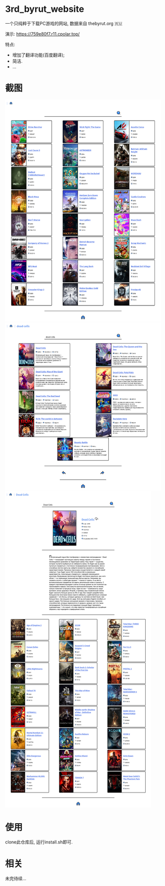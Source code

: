 # 3rd_byrut_website

一个只纯粹于下载PC游戏的网站, 数据来自 thebyrut.org 🇷🇺

演示: https://759e80f7.r11.cpolar.top/

特点:

* 增加了翻译功能(百度翻译);
* 简洁.
* ...

# 截图

![首页](photo/index.png)
![搜索](photo/show.png)
![游戏页](photo/game.png)

# 使用

clone此仓库后, 运行install.sh即可.

# 相关

未完待续...